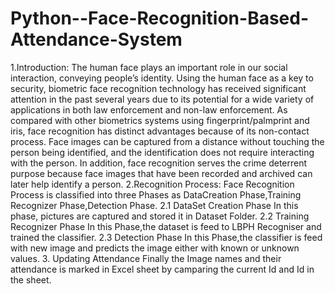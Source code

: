 # Python--Face-Recognition-Based-Attendance-System
1.Introduction: The human face plays an important role in our social interaction, conveying people’s identity. Using the human face as a key to security, biometric face recognition technology has received significant attention in the past several years due to its potential for a wide variety of applications in both law enforcement and non-law enforcement.   As compared with other biometrics systems using fingerprint/palmprint and iris, face recognition has distinct advantages because of its non-contact process. Face images can be captured from a distance without touching the person being identified, and the identification does not require interacting with the person. In addition, face recognition serves the crime deterrent purpose because face images that have been recorded and archived can later help identify a person. 2.Recognition Process: Face Recognition Process is classified into three Phases as DataCreation Phase,Training Recognizer Phase,Detection Phase. 2.1 DataSet Creation Phase In this phase, pictures are captured and stored it in Dataset Folder. 2.2 Training Recognizer Phase In this Phase,the dataset is feed to LBPH Recogniser and trained the classifier. 2.3 Detection Phase In this Phase,the classifier is feed with new image and predicts the image either with known or unknown values. 3. Updating Attendance  Finally the Image names and their attendance is marked in Excel sheet by camparing the current Id and Id in the sheet.
